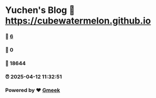 # Yuchen's Blog :link: https://cubewatermelon.github.io 
### :page_facing_up: [6](https://cubewatermelon.github.io/tag.html) 
### :speech_balloon: 0 
### :hibiscus: 18644 
### :alarm_clock: 2025-04-12 11:32:51 
### Powered by :heart: [Gmeek](https://github.com/Meekdai/Gmeek)
